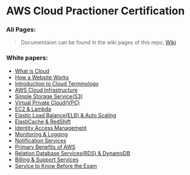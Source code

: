 # AWS Cloud Practioner Certification

### All Pages:
  > Documentaion can be found in the wiki pages of this repo, [Wiki](https://github.com/Physsix27/AWS-Cloud-Practioner/wiki)

### White papers:
  - [What is Cloud](https://github.com/Physsix27/AWS-Cloud-Practioner/wiki/What-is-Cloud)
  - [How a Website Works](https://github.com/Physsix27/AWS-Cloud-Practioner/wiki/How-a-Website-Works)
  - [Introduction to Cloud Terminology](https://github.com/Physsix27/AWS-Cloud-Practioner/wiki/Introduction-to-Cloud-Terminology)
  - [AWS Cloud Infrastructure](https://github.com/Physsix27/AWS-Cloud-Practioner/wiki/AWS-Cloud-Infrastructure)
  - [Simple Storage Service(S3)](https://github.com/Physsix27/AWS-Cloud-Practioner/wiki/Simple-Storage-Service-(S3))
  - [Virtual Private Cloud(VPC)](https://github.com/Physsix27/AWS-Cloud-Practioner/wiki/Virtual-Private-Cloud-(VPC))
  - [EC2 & Lambda](https://github.com/Physsix27/AWS-Cloud-Practioner/wiki/EC2-&-Lambda)
  - [Elastic Load Balance(ELB) & Auto Scaling](https://github.com/Physsix27/AWS-Cloud-Practioner/wiki/Elastic-Load-Balance-(ELB)-&-Auto-Scaling)
  - [ElastiCache & RedShift](https://github.com/Physsix27/AWS-Cloud-Practioner/wiki/ElastiCache-&-RedShift)
  - [Identity Access Management](https://github.com/Physsix27/AWS-Cloud-Practioner/wiki/Identity-Access-Management)
  - [Monitoring & Logging](https://github.com/Physsix27/AWS-Cloud-Practioner/wiki/Monitoring-and-Logging)
  - [Notification Services](https://github.com/Physsix27/AWS-Cloud-Practioner/wiki/Notification-Services)
  - [Primary Benefits of AWS](https://github.com/Physsix27/AWS-Cloud-Practioner/wiki/Primary-Benefits-of-AWS)
  - [Relation Database Services(RDS) & DynamoDB](https://github.com/Physsix27/AWS-Cloud-Practioner/wiki/Relation-Database-Services-(RDS)-&-DynamoDB)
  - [Billing & Support Services](https://github.com/Physsix27/AWS-Cloud-Practioner/wiki/Billing-&-Support-Services)
  - [Service to Know Before the Exam](https://github.com/Physsix27/AWS-Cloud-Practioner/wiki/Service-to-Know-Before-the-Exam)
